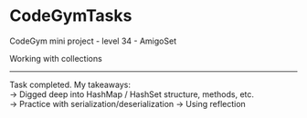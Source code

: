 # CodeGymTasks

 CodeGym mini project - level 34 - AmigoSet
 
 Working with collections

__________________________________________________________
Task completed. My takeaways: <br>
-> Digged deep into HashMap / HashSet structure, methods, etc. <br>
-> Practice with serialization/deserialization
-> Using reflection
